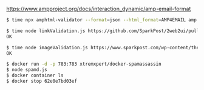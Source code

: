 
https://www.ampproject.org/docs/interaction_dynamic/amp-email-format

```bash
$ time npx amphtml-validator --format=json --html_format=AMP4EMAIL amp.html | jq
```

```bash
$ time node linkValidation.js https://github.com/SparkPost/2web2ui/pull/824/files/6eaee8e7b53e705968afc7901b8c3311687682aa..3e31ea72c2edff7a6021000916c65cf4eb737e3d
OK
```

```bash
$ time node imageValidation.js https://www.sparkpost.com/wp-content/themes/jolteon/images/sparkpost-logo-standard.png
OK
```

```bash
$ docker run -d -p 783:783 xtremxpert/docker-spamassassin
$ node spamd.js
$ docker container ls
$ docker stop 62e0e7bd03ef
```
